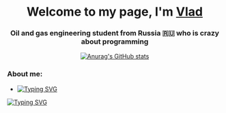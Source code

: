 <h1 align="center">Welcome to my page, I'm <a href="https://t.me/vlad_1k" target="_blank">Vlad</a> 
<h3 align="center">Oil and gas engineering student from Russia 🇷🇺 who is crazy about programming</h3>

<div align="center">
  
[![Anurag's GitHub stats](https://github-readme-stats.vercel.app/api?username=dels-in)](https://github.com/anuraghazra/github-readme-stats)

</div>

<h3 align="left">About me:</h3>

- <a href="https://git.io/typing-svg"><img src="https://readme-typing-svg.herokuapp.com?font=Roboto&pause=1000&color=000000&random=false&width=435&lines=%F0%9F%94%AD+I%E2%80%99m+currently+working+on+beginning+a+programmer+career" alt="Typing SVG" /></a>

[![Typing SVG](https://readme-typing-svg.herokuapp.com?font=Roboto&pause=1000&color=000000&random=false&width=435&lines=-+%F0%9F%8C%B1+I%E2%80%99m+currently+learning+ASP.NET)](https://git.io/typing-svg)
  
<!--

- [![codewars](https://www.codewars.com/users/dels-in/badges/micro)](https://www.codewars.com/users/dels-in)

-->




<!--
**dels-in/dels-in** is a ✨ _special_ ✨ repository because its `README.md` (this file) appears on your GitHub profile.

Here are some ideas to get you started:

- 🔭 I’m currently working on beginning a programmer career
- 🌱 I’m currently learning ASP.NET Core
- 👯 I’m looking to collaborate on ...
- 🤔 I’m looking for help with ...
- 💬 Ask me about ...
- 📫 How to reach me: ...
- 😄 Pronouns: ...
- ⚡ Fun fact: ...

